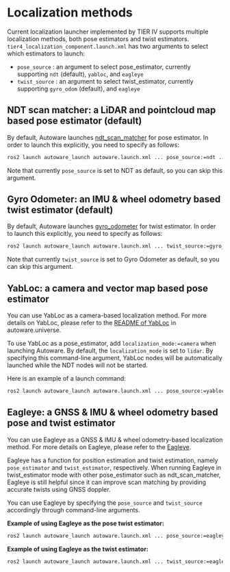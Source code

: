 # Localization methods

Current localization launcher implemented by TIER IV supports multiple localization methods, both pose estimators and twist estimators.
`tier4_localization_component.launch.xml` has two arguments to select which estimators to launch:

- `pose_source` : an argument to select pose_estimator, currently supporting `ndt` (default), `yabloc`, and `eagleye`
- `twist_source` : an argument to select twist_estimator, currently supporting `gyro_odom` (default), and `eagleye`

## NDT scan matcher: a LiDAR and pointcloud map based pose estimator (default)

By default, Autoware launches [ndt_scan_matcher](https://github.com/autowarefoundation/autoware.universe/tree/main/localization/ndt_scan_matcher) for pose estimator.
In order to launch this explicitly, you need to specify as follows:

```bash
ros2 launch autoware_launch autoware.launch.xml ... pose_source:=ndt ...
```

Note that currently `pose_source` is set to NDT as default, so you can skip this argument.

## Gyro Odometer: an IMU & wheel odometry based twist estimator (default)

By default, Autoware launches [gyro_odometer](https://github.com/autowarefoundation/autoware.universe/tree/main/localization/gyro_odometer) for twist estimator.
In order to launch this explicitly, you need to specify as follows:

```bash
ros2 launch autoware_launch autoware.launch.xml ... twist_source:=gyro_odom ...
```

Note that currently `twist_source` is set to Gyro Odometer as default, so you can skip this argument.

## YabLoc: a camera and vector map based pose estimator

You can use YabLoc as a camera-based localization method.
For more details on YabLoc, please refer to the [README of YabLoc](https://github.com/autowarefoundation/autoware.universe/blob/main/localization/yabloc/README.md) in autoware.universe.

To use YabLoc as a pose_estimator, add `localization_mode:=camera` when launching Autoware.
By default, the `localization_mode` is set to `lidar`.
By specifying this command-line argument, YabLoc nodes will be automatically launched while the NDT nodes will not be started.

Here is an example of a launch command:

```bash
ros2 launch autoware_launch autoware.launch.xml ... pose_source:=yabloc ...
```

## Eagleye: a GNSS & IMU & wheel odometry based pose and twist estimator

You can use Eagleye as a GNSS & IMU & wheel odometry-based localization method. For more details on Eagleye, please refer to the [Eagleye](eagleye-guide.md).

Eagleye has a function for position estimation and twist estimation, namely `pose_estimator` and `twist_estimator`, respectively.
When running Eagleye in twist_estimator mode with other pose_estimator such as ndt_scan_matcher, Eagleye is still helpful since it can improve scan matching by providing accurate twists using GNSS doppler.

You can use Eagleye by specifying the `pose_source` and `twist_source` accordingly through command-line arguments.

**Example of using Eagleye as the pose twist estimator:**

```bash
ros2 launch autoware_launch autoware.launch.xml ... pose_source:=eagleye twist_source:=eagleye ...
```

**Example of using Eagleye as the twist estimator:**

```bash
ros2 launch autoware_launch autoware.launch.xml ... twist_source:=eagleye ...
```
